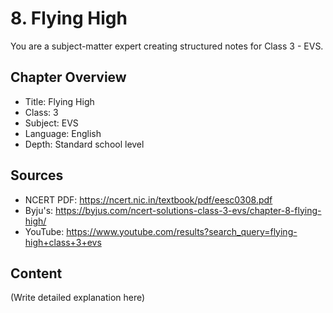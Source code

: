 # 8. Flying High

You are a subject-matter expert creating structured notes for Class 3 - EVS.

## Chapter Overview
- Title: Flying High
- Class: 3
- Subject: EVS
- Language: English
- Depth: Standard school level

## Sources
- NCERT PDF: https://ncert.nic.in/textbook/pdf/eesc0308.pdf
- Byju's: https://byjus.com/ncert-solutions-class-3-evs/chapter-8-flying-high/
- YouTube: https://www.youtube.com/results?search_query=flying-high+class+3+evs

## Content
(Write detailed explanation here)
